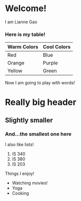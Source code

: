 # Welcome!

I am Lianne Gao

### Here is my table!
| Warm Colors   |Cool Colors|
| ----------- | ----------- |
| Red      |Blue |
| Orange   |Purple |
| Yellow | Green |

Now I am going to play with words!
# Really big header
## Slightly smaller
### And...the smallest one here

I also like lists!
1. IS 340
2. IS 380
3. IS 203

<p>Things I enjoy!</p>
<ul> 
  <li> Watching movies! </li>
  <li> Yoga </li>
  <li> Cooking </li>
</ul> 
